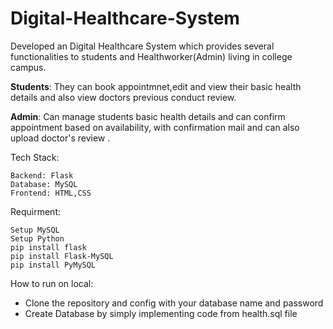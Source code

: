 # Digital-Healthcare-System
Developed an Digital Healthcare System which provides several functionalities to students and Healthworker(Admin) living in college campus.

**Students**: They can book appointmnet,edit and view their basic health details and also view doctors previous conduct review.

**Admin**: Can manage students basic health details and can confirm appointment based on availability, with confirmation mail and can also upload doctor's review .

Tech Stack: 
```
Backend: Flask 
Database: MySQL 
Frontend: HTML,CSS
```

Requirment:
```
Setup MySQL
Setup Python
pip install flask
pip install Flask-MySQL
pip install PyMySQL
```


How to run on local: 
* Clone the repository and config with your database name and password
* Create Database by simply implementing code from health.sql file

